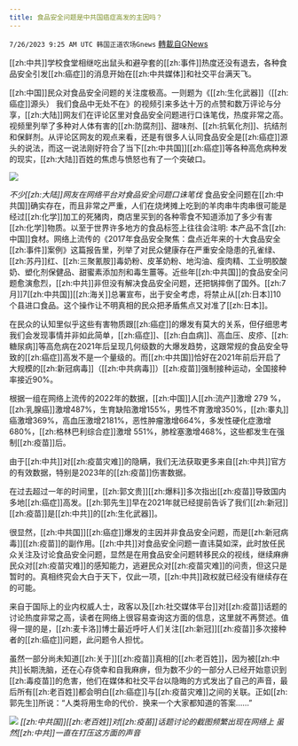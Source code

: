 ```yaml
---
title: 食品安全问题是中共国癌症高发的主因吗？
---
```

`7/26/2023 9:25 AM UTC 韩国正道农场Gnews` [轉載自GNews](https://gnews.org/articles/1488749)

[[zh:中共]]学校食堂相继吃出鼠头和避孕套的[[zh:事件]]热度还没有退去，各种食品安全引发[[zh:癌症]]的消息开始在[[zh:中共媒体]]和社交平台满天飞。

[[zh:中国]]民众对食品安全问题的关注度极高。一则题为《[[zh:生化武器]]（[[zh:癌症]]源头） 我们食品中无处不在》的视频引来多达十万的点赞和数万评论与分享，[[zh:大陆]]网友们在评论区里对食品安全问题进行口诛笔伐，热度非常之高。视频里列举了多种对人体有害的[[zh:防腐剂]]、甜味剂、[[zh:抗氧化剂]]、抗结剂和保鲜剂。从评论区网友的观点来看，还是有很多人认同食品安全是[[zh:癌症]]源头的说法，而这一说法刚好符合了当下[[zh:中共国]][[zh:癌症]]等各种高危病种发的现实，[[zh:大陆]]百姓的焦虑与愤怒也有了一个突破口。

![](https://ipfs.gnews.org/ipfs/QmdfKq9i39AGith61C3HiiSXz5LDiBCinxeZrLGpgQgeso?filename=口诛笔伐.jpg)

*不少[[zh:大陆]]网友在网络平台对食品安全问题口诛笔伐*
食品安全问题在[[zh:中共国]]确实存在，而且非常之严重，人们在烧烤摊上吃到的羊肉串牛肉串很可能是经过[[zh:化学]]加工的死猪肉，商店里买到的各种零食不知道添加了多少有害[[zh:化学]]物质。以至于世界许多地方的食品标签上往往会注明: 本产品不含[[zh:中国]]食材。网络上流传的《2017年食品安全聚焦：盘点近年来的十大食品安全[[zh:事件]]案例》这篇报告里，列举了对民众健康存在严重安全隐患的孔雀绿、[[zh:苏丹]]红、[[zh:三聚氰胺]]毒奶粉、皮革奶粉、地沟油、瘦肉精、工业明胶酸奶、塑化剂保健品、甜蜜素添加剂和毒生薑等。近些年[[zh:中共国]]的食品安全问题愈演愈烈，[[zh:中共]]非但没有解决食品安全问题，还把锅摔倒了国外。[[zh:7月]]7[[zh:中共国]][[zh:海关]]总署宣布，出于安全考虑，将禁止从[[zh:日本]]10个县进口食品。这个操作让不明真相的民众把矛盾焦点又对准了[[zh:日本]]。

在民众的认知里似乎这些有害物质跟[[zh:癌症]]的爆发有莫大的关系，但仔细思考我们会发现事情并非如此简单，[[zh:癌症]]、[[zh:白血病]]、高血压、皮疹、[[zh:糖尿病]]等高危病在2021年后呈现几何级数的大爆发趋势，这跟常规的食品安全导致的[[zh:癌症]]高发不是一个量级的。而[[zh:中共国]]恰好在2021年前后开启了大规模的[[zh:新冠病毒]]（[[zh:中共病毒]]）[[zh:疫苗]]强制接种运动，全国接种率接近90%。

根据一组在网络上流传的2022年的数据，[[zh:中国]]人[[zh:流产]]激增 279 %，[[zh:乳腺癌]]激增487%，生育缺陷激增155%，男性不育激增350%，[[zh:睾丸]]癌激增369%，高血压激增2181%，恶性肿瘤激增664%，多发性硬化症激增680%，[[zh:格林巴利综合症]]激增 551%，肺栓塞激增468%，这些都发生在强制[[zh:疫苗]]后。

由于[[zh:中共]]对[[zh:疫苗灾难]]的隐瞒，我们无法获取更多来自[[zh:中共]]官方的有效数据，特别是2023年的[[zh:疫苗]]伤害数据。

在过去超过一年的时间里，[[zh:郭文贵]][[zh:爆料]]多次指出[[zh:疫苗]]导致国内多地[[zh:癌症]]高发。[[zh:郭先生]]早在2021年就已经提前告诉了我们[[zh:新冠]][[zh:疫苗]]是[[zh:中共]]的[[zh:生化武器]]。

很显然，[[zh:中共国]][[zh:癌症]]爆发的主因并非食品安全问题，而是[[zh:新冠病毒]][[zh:疫苗]]的副作用。[[zh:中共]]对食品安全问题一直讳莫如深，此时放任民众关注及讨论食品安全问题，显然是在用食品安全问题转移民众的视线，继续麻痹民众对[[zh:疫苗灾难]]的感知能力，逃避民众对[[zh:疫苗灾难]]的问责，但这只是暂时的。真相终究会大白于天下，仅此一项，[[zh:中共]]政权就已经没有继续存在的可能。

来自于国际上的业内权威人士，政客以及[[zh:社交媒体平台]]对[[zh:疫苗]]话题的讨论热度非常之高，读者在网络上很容易查询这方面的信息，这里就不再赘述。值得一提的是，[[zh:麦卡洛]]博士最近呼吁人们关注[[zh:新冠]][[zh:疫苗]]多次接种者的[[zh:癌症]]问题，此问题令人担忧。


虽然一部分尚未知道[[zh:关于]][[zh:疫苗]]真相的[[zh:老百姓]]，因为被[[zh:中共]]长期洗脑，还在心存侥幸和自我麻痹，但为数不少的一部分人已经开始意识到[[zh:毒疫苗]]的危害，他们在媒体和社交平台以隐晦的方式发出了自己的声音，最后所有[[zh:老百姓]]都会明白[[zh:癌症]]与[[zh:疫苗灾难]]之间的关联。正如[[zh:郭先生]]所说：“人类将用生命的代价．换来一个大家都知道的答案……”


![](https://ipfs.gnews.org/ipfs/Qmdq44C1GXitQvy3KHBfdKzNm6mJVTem8wh3aSNUx7bKTN?filename=讨论.jpg)
*[[zh:中共国]][[zh:老百姓]]对[[zh:疫苗]]话题讨论的截图频繁出现在网络上 虽然[[zh:中共]]一直在打压这方面的声音*


